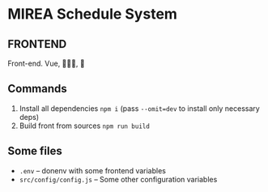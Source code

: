 # MIREA Schedule System

## FRONTEND


Front-end. Vue, 🚴🏻‍♀️, 🦽


## Commands

1. Install all dependencies `npm i` (pass `--omit=dev` to install only necessary deps)
2. Build front from sources `npm run build`


## Some files
* `.env` – donenv with some frontend variables
* `src/config/config.js` – Some other configuration variables
